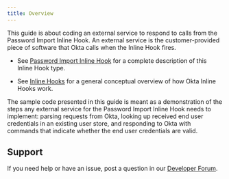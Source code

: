 ```yaml
---
title: Overview
---
```


This guide is about coding an external service to respond to calls from the Password Import Inline Hook. An external service is the customer-provided piece of software that Okta calls when the Inline Hook fires.

* See [Password Import Inline Hook](/docs/reference/password-hook/) for a complete description of this Inline Hook type.

* See [Inline Hooks](/docs/concepts/inline-hooks/) for a general conceptual overview of how Okta Inline Hooks work.

The sample code presented in this guide is meant as a demonstration of the steps any external service for the Password Import Inline Hook needs to implement: parsing requests from Okta, looking up received end user credentials in an existing user store, and responding to Okta with commands that indicate whether the end user credentials are valid.

## Support

If you need help or have an issue, post a question in our [Developer Forum](https://devforum.okta.com).

<NextSectionLink/>
